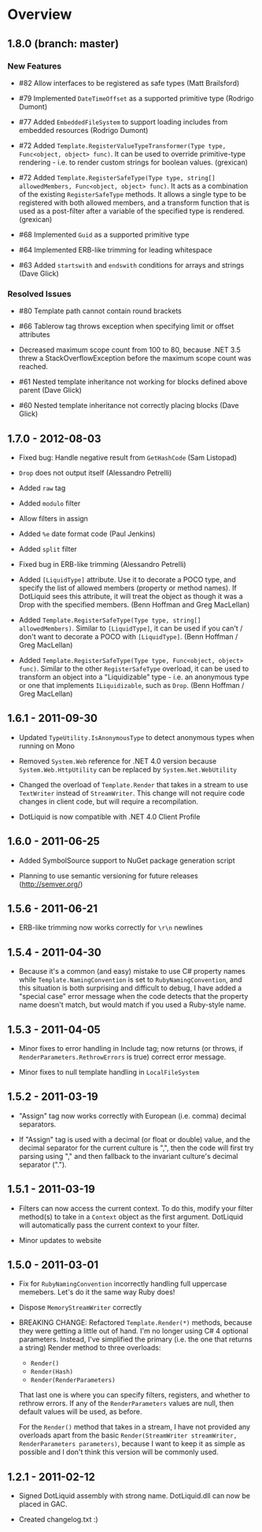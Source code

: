 # Overview

## 1.8.0 (branch: master)

### New Features

* \#82 Allow interfaces to be registered as safe types (Matt Brailsford)

* \#79 Implemented `DateTimeOffset` as a supported primitive type (Rodrigo Dumont)

* \#77 Added `EmbeddedFileSystem` to support loading includes from embedded resources (Rodrigo Dumont)

* \#72 Added `Template.RegisterValueTypeTransformer(Type type, Func<object, object> func)`. It can be used to
  override primitive-type rendering - i.e. to render custom strings for boolean values. (grexican)

* \#72 Added `Template.RegisterSafeType(Type type, string[] allowedMembers, Func<object, object> func)`. It acts as
  a combination of the existing `RegisterSafeType` methods. It allows a single type to be registered with both
  allowed members, and a transform function that is used as a post-filter after a variable of the specified type
  is rendered. (grexican)

* \#68 Implemented `Guid` as a supported primitive type

* \#64 Implemented ERB-like trimming for leading whitespace

* \#63 Added `startswith` and `endswith` conditions for arrays and strings (Dave Glick)

### Resolved Issues

* \#80 Template path cannot contain round brackets

* \#66 Tablerow tag throws exception when specifying limit or offset attributes

* Decreased maximum scope count from 100 to 80, because .NET 3.5 threw a StackOverflowException
  before the maximum scope count was reached.

* \#61 Nested template inheritance not working for blocks defined above parent (Dave Glick)

* \#60 Nested template inheritance not correctly placing blocks (Dave Glick)

## 1.7.0 - 2012-08-03
* Fixed bug: Handle negative result from `GetHashCode` (Sam Listopad)

* `Drop` does not output itself (Alessandro Petrelli)

* Added `raw` tag

* Added `modulo` filter

* Allow filters in assign

* Added `%e` date format code (Paul Jenkins)

* Added `split` filter

* Fixed bug in ERB-like trimming (Alessandro Petrelli)

* Added `[LiquidType]` attribute. Use it to decorate a POCO type, and specify the list of allowed members
  (property or method names). If DotLiquid sees this attribute, it will treat the object as though it was a Drop
  with the specified members. (Benn Hoffman and Greg MacLellan)

* Added `Template.RegisterSafeType(Type type, string[] allowedMembers)`. Similar to `[LiquidType]`, it can be
  used if you can't / don't want to decorate a POCO with `[LiquidType]`. (Benn Hoffman / Greg MacLellan)

* Added `Template.RegisterSafeType(Type type, Func<object, object> func)`. Similar to the other `RegisterSafeType`
  overload, it can be used to transform an object into a "Liquidizable" type - i.e. an anonymous type or
  one that implements `ILiquidizable`, such as `Drop`. (Benn Hoffman / Greg MacLellan)

## 1.6.1 - 2011-09-30

* Updated `TypeUtility.IsAnonymousType` to detect anonymous types when running on Mono

* Removed `System.Web` reference for .NET 4.0 version because `System.Web.HttpUtility` can be replaced by `System.Net.WebUtility`

* Changed the overload of `Template.Render` that takes in a stream to use `TextWriter` instead of `StreamWriter`. This change
  will not require code changes in client code, but will require a recompilation.

* DotLiquid is now compatible with .NET 4.0 Client Profile

## 1.6.0 - 2011-06-25

* Added SymbolSource support to NuGet package generation script

* Planning to use semantic versioning for future releases (http://semver.org/)

## 1.5.6 - 2011-06-21

* ERB-like trimming now works correctly for `\r\n` newlines

## 1.5.4 - 2011-04-30

* Because it's a common (and easy) mistake to use C# property names while `Template.NamingConvention` is set to
  `RubyNamingConvention`, and this situation is both surprising and difficult to debug, I have added
  a "special case" error message when the code detects that the property name doesn't match, but would
  match if you used a Ruby-style name.

## 1.5.3 - 2011-04-05

* Minor fixes to error handling in Include tag; now returns (or throws, if `RenderParameters.RethrowErrors` is true)
  correct error message.

* Minor fixes to null template handling in `LocalFileSystem`

## 1.5.2 - 2011-03-19

* "Assign" tag now works correctly with European (i.e. comma) decimal separators.

* If "Assign" tag is used with a decimal (or float or double) value, and the decimal
  separator for the current culture is ",", then the code will first try parsing
  using "," and then fallback to the invariant culture's decimal separator (".").

## 1.5.1 - 2011-03-19

* Filters can now access the current context. To do this, modify your filter method(s) to take
  in a `Context` object as the first argument. DotLiquid will automatically pass the current
  context to your filter.

* Minor updates to website

## 1.5.0 - 2011-03-01

* Fix for `RubyNamingConvention` incorrectly handling full uppercase memebers.
  Let's do it the same way Ruby does!

* Dispose `MemoryStreamWriter` correctly

* BREAKING CHANGE: Refactored `Template.Render(*)` methods, because they were
  getting a little out of hand. I'm no longer using C# 4 optional parameters.
  Instead, I've simplified the primary (i.e. the one that returns a string) 
  Render method to three overloads:
  * `Render()`
  * `Render(Hash)`
  * `Render(RenderParameters)`
  
  That last one is where you can specify filters, registers, and whether to
  rethrow errors. If any of the `RenderParameters` values are null, then default
  values will be used, as before.
  
  For the `Render()` method that takes in a stream, I have not provided any
  overloads apart from the basic `Render(StreamWriter streamWriter,
  RenderParameters parameters)`, because I want to keep it as simple as possible
  and I don't think this version will be commonly used.

## 1.2.1 - 2011-02-12

* Signed DotLiquid assembly with strong name. DotLiquid.dll can now be placed in GAC.

* Created changelog.txt :)